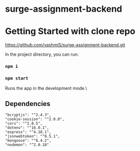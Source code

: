 # surge-assignment-backend

# Getting Started with clone repo

https://github.com/yashmiS/surge-assignment-backend.git


In the project directory, you can run:
### `npm i`
### `npm start`

Runs the app in the development mode.\


## Dependencies 

    "bcryptjs": "^2.4.3",
    "cookie-session": "^2.0.0",
    "cors": "^2.8.5",
    "dotenv": "^16.0.1",
    "express": "^4.18.1",
    "jsonwebtoken": "^8.5.1",
    "mongoose": "^6.4.2",
    "nodemon": "^2.0.18"







